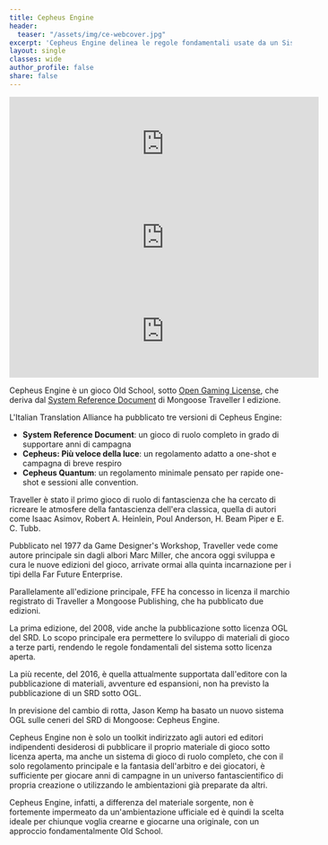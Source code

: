 ```yaml
---
title: Cepheus Engine
header:
  teaser: "/assets/img/ce-webcover.jpg"
excerpt: 'Cepheus Engine delinea le regole fondamentali usate da un Sistema di Gioco Aperto, basato su 2D6, di Fantascienza dell’Era Classica.'
layout: single
classes: wide
author_profile: false
share: false
---
```

<iframe frameborder="0" src="https://itch.io/embed/944995" width="552" height="167"><a href="https://cepheus-engine-ita.itch.io/regolamento">Cepheus Engine by Cepheus Engine - Versione Italiana</a></iframe>

<iframe frameborder="0" src="https://itch.io/embed/917300" width="552" height="167"><a href="https://cepheus-engine-ita.itch.io/cepheus-pvl">Cepheus: Più Veloce Della Luce! by Cepheus Engine - Versione Italiana</a></iframe>

<iframe frameborder="0" src="https://itch.io/embed/970205" width="552" height="167"><a href="https://cepheus-engine-ita.itch.io/cepheus-quantum">Cepheus Quantum - ITA by Cepheus Engine - Versione Italiana</a></iframe>

Cepheus Engine è un gioco Old School, sotto [Open Gaming License](https://it.wikipedia.org/wiki/Open_Gaming_License), che deriva dal [System Reference Document](https://it.wikipedia.org/wiki/System_Reference_Document) di Mongoose Traveller I edizione.

L'Italian Translation Alliance ha pubblicato tre versioni di Cepheus Engine:

- **System Reference Document**: un gioco di ruolo completo in grado di supportare anni di campagna
- **Cepheus: Più veloce della luce**: un regolamento adatto a one-shot e campagna di breve respiro
- **Cepheus Quantum**: un regolamento minimale pensato per rapide one-shot e sessioni alle convention.

Traveller è stato il primo gioco di ruolo di fantascienza che ha cercato di ricreare le atmosfere della fantascienza dell'era classica, quella di autori come Isaac Asimov, Robert A. Heinlein, Poul Anderson, H. Beam Piper e E. C. Tubb.

Pubblicato nel 1977 da Game Designer's Workshop, Traveller vede come autore principale sin dagli albori Marc Miller, che ancora oggi sviluppa e cura le nuove edizioni del gioco, arrivate ormai alla quinta incarnazione per i tipi della Far Future Enterprise.

Parallelamente all'edizione principale, FFE ha concesso in licenza il marchio registrato di Traveller a Mongoose Publishing, che ha pubblicato due edizioni. 

La prima edizione, del 2008, vide anche la pubblicazione sotto licenza OGL del SRD. Lo scopo principale era permettere lo sviluppo di materiali di gioco a terze parti, rendendo le regole fondamentali del sistema sotto licenza aperta.

La più recente, del 2016, è quella attualmente supportata dall'editore con la pubblicazione di materiali, avventure ed espansioni, non ha previsto la pubblicazione di un SRD sotto OGL.

In previsione del cambio di rotta, Jason Kemp ha basato un nuovo sistema OGL sulle ceneri del SRD di Mongoose: Cepheus Engine.

Cepheus Engine non è solo un toolkit indirizzato agli autori ed editori indipendenti desiderosi di pubblicare il proprio materiale di gioco sotto licenza aperta, ma anche un sistema di gioco di ruolo completo, che con il solo regolamento principale e la fantasia dell'arbitro e dei giocatori, è sufficiente per giocare anni di campagne in un universo fantascientifico di propria creazione o utilizzando le ambientazioni già preparate da altri.

Cepheus Engine, infatti, a differenza del materiale sorgente, non è fortemente impermeato da un'ambientazione ufficiale ed è quindi la scelta ideale per chiunque voglia crearne e giocarne una originale, con un approccio fondamentalmente Old School.
